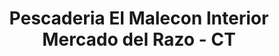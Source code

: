---
title: "Pescaderia El Malecon Interior Mercado del Razo - CT"
url: /cholula-puebla/pescaderia-el-malecon-interior-mercado-del-razo-ct/
shop: marisco
---
